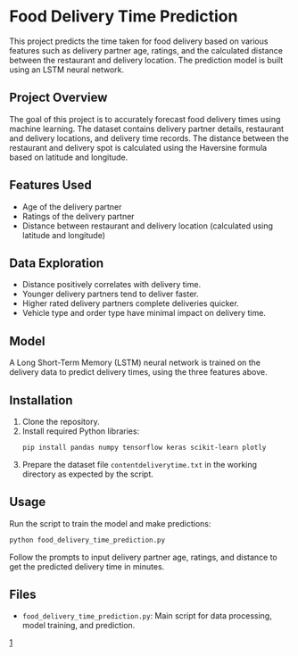 

# Food Delivery Time Prediction

This project predicts the time taken for food delivery based on various features such as delivery partner age, ratings, and the calculated distance between the restaurant and delivery location. The prediction model is built using an LSTM neural network.

## Project Overview

The goal of this project is to accurately forecast food delivery times using machine learning. The dataset contains delivery partner details, restaurant and delivery locations, and delivery time records. The distance between the restaurant and delivery spot is calculated using the Haversine formula based on latitude and longitude.

## Features Used

- Age of the delivery partner
- Ratings of the delivery partner
- Distance between restaurant and delivery location (calculated using latitude and longitude)

## Data Exploration

- Distance positively correlates with delivery time.
- Younger delivery partners tend to deliver faster.
- Higher rated delivery partners complete deliveries quicker.
- Vehicle type and order type have minimal impact on delivery time.

## Model

A Long Short-Term Memory (LSTM) neural network is trained on the delivery data to predict delivery times, using the three features above.

## Installation

1. Clone the repository.
2. Install required Python libraries:
   ```bash
   pip install pandas numpy tensorflow keras scikit-learn plotly
   ```
3. Prepare the dataset file `contentdeliverytime.txt` in the working directory as expected by the script.

## Usage

Run the script to train the model and make predictions:

```bash
python food_delivery_time_prediction.py
```

Follow the prompts to input delivery partner age, ratings, and distance to get the predicted delivery time in minutes.

## Files

- `food_delivery_time_prediction.py`: Main script for data processing, model training, and prediction.


[1](https://ppl-ai-file-upload.s3.amazonaws.com/web/direct-files/attachments/68022021/f4ace000-1e23-43f0-8fd9-88f936f417b5/food_delivery_time_prediction.py)
